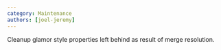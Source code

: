```yaml
---
category: Maintenance
authors: [joel-jeremy]
---
```


Cleanup glamor style properties left behind as result of merge resolution.
